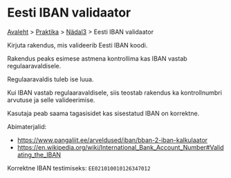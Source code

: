# Eesti IBAN validaator
[Avaleht](../../../README.md) > [Praktika](../../README.md) > [Nädal3](../README.md) > Eesti IBAN validaator

Kirjuta rakendus, mis valideerib Eesti IBAN koodi.  

Rakendus peaks esimese astmena kontrollima kas IBAN vastab regulaaravaldisele.  

Regulaaravaldis tuleb ise luua.  

Kui IBAN vastab regulaaravaldisele, siis teostab rakendus ka kontrollnumbri arvutuse ja selle valideerimise.  

Kasutaja peab saama tagasisidet kas sisestatud IBAN on korrektne.

Abimaterjalid:  
- https://www.pangaliit.ee/arveldused/iban/bban-2-iban-kalkulaator
- https://en.wikipedia.org/wiki/International_Bank_Account_Number#Validating_the_IBAN

Korrektne IBAN testimiseks: `EE021010010126347012`
